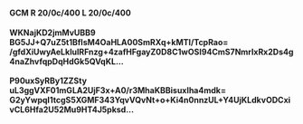 #### GCM R 20/0c/400 L 20/0c/400
**WKNajKD2jmMvUBB9**<br/>**BG5JJ+Q7uZ5t1BflsM4OaHLA00SmRXq+kMTI/TcpRao=**<br/>**/gfdXiUwyAeLklulRFnzg+4zafHFgayZ0D8C1wOSI94CmS7NmrlxRx2Ds4g4naZhvfqpDqHdGk5QVqKL...**<br/><br/>
**P90uxSyRBy1ZZSty**<br/>**uL3ggVXF01mGLA2UjF3x+A0/r3MhaKBBisuxIha4mdk=**<br/>**G2yYwpqI1tcgS5XGMF343YqvVQvNt+o+Ki4n0nnzUL+Y4UjKLdkvODCxivCL6Hfa2U52Mu9HT4J5pksd...**